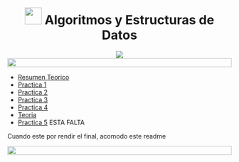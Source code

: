 <h1 align="center"><img src="https://media.giphy.com/media/hO8uTzEOefFh3Yv5gm/giphy.gif" height="38" /> Algoritmos y Estructuras de Datos </a>
</h1>




<div align='center'>

<img  src="https://media.giphy.com/media/9LZTcawH3mc8V2oUqk/giphy.gif" >

</div>

<img src= 'https://i.gifer.com/origin/8c/8cd3f1898255c045143e1da97fbabf10_w200.gif' height="20" width="100%">
 
- [Resumen Teorico](https://inakilapeyre.notion.site/inakilapeyre/Algoritmos-y-Estructuras-de-datos-f27e3754fcae465484fe3c1ee6cc6c4f)
- [Practica 1](/Documentos/Practica1.md)
- [Practica 2](/Documentos/Practica2.md)
- [Practica 3](/Documentos/Practica3.md)
- [Practica 4](/Documentos/Practica4.md)
- [Teoria](/Documentos/Teoria_2do_Parcial.md)
- [Practica 5]() ESTA FALTA


Cuando este por rendir el final, acomodo este readme

<img src= 'https://i.gifer.com/origin/8c/8cd3f1898255c045143e1da97fbabf10_w200.gif' height="20" width="100%">
